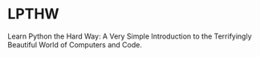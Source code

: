 # LPTHW
 Learn Python the Hard Way: A Very Simple Introduction to the Terrifyingly Beautiful World of Computers and Code.
